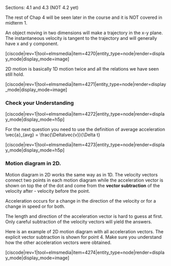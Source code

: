 <stop-note title="Read Knight 4ed" icon="stopnoteicons:book-icon">
  <span slot="message">Sections: 4.1 and 4.3 (NOT 4.2 yet)</span>
</stop-note>

The rest of Chap 4 will be seen later in the course and it is NOT covered in midterm 1. 

An object moving in two dimensions will make a trajectory in the x-y plane. The instantaneous velocity is tangent to the trajectory and will generally have x and y component. 

[ciscode|rev=1|tool=elmsmedia|item=4270|entity_type=node|render=display_mode|display_mode=image]

2D motion is basically 1D motion twice and all the relations we have seen still hold. 

[ciscode|rev=1|tool=elmsmedia|item=4271|entity_type=node|render=display_mode|display_mode=image]


### Check your Understanding 

[ciscode|rev=1|tool=elmsmedia|item=4272|entity_type=node|render=display_mode|display_mode=h5p]

For the next question you need to use the definition of average acceleration <lrn-math inline> \vec{a}_{avg} = \frac{\Delta\vec{v}}{\Delta t} </lrn-math>


[ciscode|rev=1|tool=elmsmedia|item=4273|entity_type=node|render=display_mode|display_mode=h5p]


### Motion diagram in 2D. 
 
 Motion diagram in 2D works the same way as in 1D. The velocity vectors connect two points in each motion diagram while the acceleration vector is shown on top the of the dot and come from the **vector subtraction** of the velocity after - velocity before the point. 
 
 <lrndesign-sidenote label="Instructor Note" icon="bookmark" bg-color="#c2e5f2">

Acceleration occurs for a change in the direction of the velocity or for a change in speed or for both. 

</lrndesign-sidenote>

The length and direction of the acceleration vector is hard to guess at first. Only careful subtraction of the velocity vectors will yield the answers. 

Here is an example of 2D motion diagram with all acceleration vectors. The explicit vector subtraction is shown for point 4. Make sure you understand how the other acceleration vectors were obtained. 

[ciscode|rev=1|tool=elmsmedia|item=4274|entity_type=node|render=display_mode|display_mode=image]